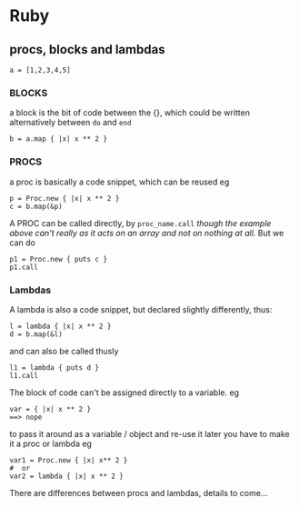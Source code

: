 # Ruby
## procs, blocks and lambdas

```
a = [1,2,3,4,5]
```

### BLOCKS
a block is the bit of code between the {}, which could be written alternatively between `do` and `end`
```
b = a.map { |x| x ** 2 }
```

### PROCS
a proc is basically a code snippet, which can be reused eg
```
p = Proc.new { |x| x ** 2 }
c = b.map(&p)
```

A PROC can be called directly, by `proc_name.call` _though the example above can't really as it acts on an array and not on nothing at all._ But we can do

```
p1 = Proc.new { puts c }
p1.call
```

### Lambdas
A lambda is also a code snippet, but declared slightly differently, thus:
```
l = lambda { |x| x ** 2 }
d = b.map(&l)
```

and can also be called thusly
```
l1 = lambda { puts d }
l1.call
```

The block of code can't be assigned directly to a variable. eg
```
var = { |x| x ** 2 } 
==> nope
```

to pass it around as a variable / object and re-use it later you have to make it a proc or lambda eg
```
var1 = Proc.new { |x| x** 2 }
#  or
var2 = lambda { |x| x ** 2 }
```

There are differences between procs and lambdas, details to come...
